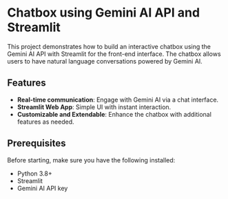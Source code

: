 # Chatbox using Gemini AI API and Streamlit

This project demonstrates how to build an interactive chatbox using the Gemini AI API with Streamlit for the front-end interface. The chatbox allows users to have natural language conversations powered by Gemini AI.

## Features
- **Real-time communication**: Engage with Gemini AI via a chat interface.
- **Streamlit Web App**: Simple UI with instant interaction.
- **Customizable and Extendable**: Enhance the chatbox with additional features as needed.

## Prerequisites
Before starting, make sure you have the following installed:
- Python 3.8+
- Streamlit
- Gemini AI API key


